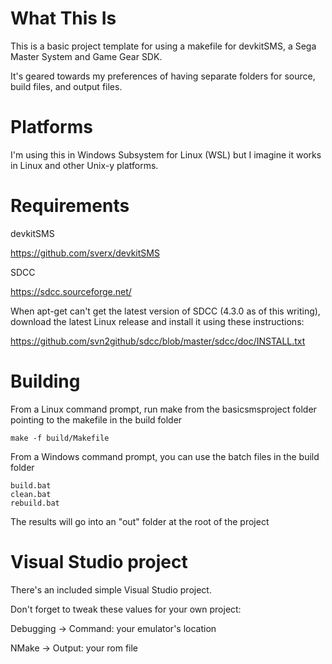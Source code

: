 # What This Is

This is a basic project template for using a makefile for devkitSMS, a Sega Master System and Game Gear SDK.

It's geared towards my preferences of having separate folders for source, build files, and output files.

# Platforms

I'm using this in Windows Subsystem for Linux (WSL) but I imagine it works in Linux and other Unix-y platforms. 


# Requirements

devkitSMS

https://github.com/sverx/devkitSMS


SDCC

https://sdcc.sourceforge.net/


When apt-get can't get the latest version of SDCC (4.3.0 as of this writing), download the latest Linux release and install it using these instructions:

https://github.com/svn2github/sdcc/blob/master/sdcc/doc/INSTALL.txt



# Building

From a Linux command prompt, run make from the basicsmsproject folder pointing to the makefile in the build folder

	make -f build/Makefile

From a Windows command prompt, you can use the batch files in the build folder

	build.bat
	clean.bat
	rebuild.bat
	
The results will go into an "out" folder at the root of the project


# Visual Studio project

There's an included simple Visual Studio project. 

Don't forget to tweak these values for your own project:

Debugging -> Command: your emulator's location

NMake -> Output: your rom file